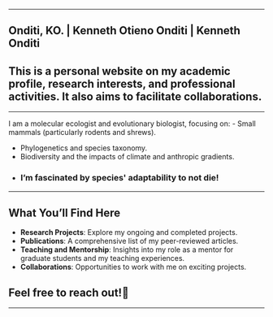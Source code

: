 ------------------------------------------------------------------------
Onditi, KO. | Kenneth Otieno Onditi | Kenneth Onditi
------------------------------------------------------------------------
## This is a personal website on my academic profile, research interests, and professional activities. It also aims to facilitate collaborations.
------------------------------------------------------------------------
I am a molecular ecologist and evolutionary biologist, focusing on: - Small mammals (particularly rodents and shrews).
- Phylogenetics and species taxonomy.
- Biodiversity and the impacts of climate and anthropic gradients.
- ### I’m fascinated by species' adaptability to not die!
------------------------------------------------------------------------

## What You’ll Find Here

-   **Research Projects**: Explore my ongoing and completed projects.
-   **Publications**: A comprehensive list of my peer-reviewed articles.
-   **Teaching and Mentorship**: Insights into my role as a mentor for graduate students and my teaching experiences.
-   **Collaborations**: Opportunities to work with me on exciting projects.

## Feel free to reach out!🌟
------------------------------------------------------------------------
